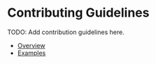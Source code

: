 # Contributing Guidelines

TODO: Add contribution guidelines here.

- [Overview](overview.md)
- [Examples](examples.md)
